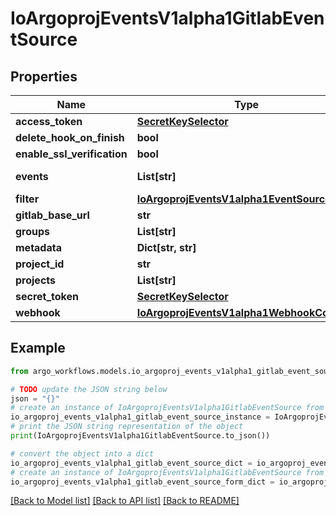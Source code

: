 # IoArgoprojEventsV1alpha1GitlabEventSource


## Properties

Name | Type | Description | Notes
------------ | ------------- | ------------- | -------------
**access_token** | [**SecretKeySelector**](SecretKeySelector.md) |  | [optional] 
**delete_hook_on_finish** | **bool** |  | [optional] 
**enable_ssl_verification** | **bool** |  | [optional] 
**events** | **List[str]** | Events are gitlab event to listen to. Refer https://github.com/xanzy/go-gitlab/blob/bf34eca5d13a9f4c3f501d8a97b8ac226d55e4d9/projects.go#L794. | [optional] 
**filter** | [**IoArgoprojEventsV1alpha1EventSourceFilter**](IoArgoprojEventsV1alpha1EventSourceFilter.md) |  | [optional] 
**gitlab_base_url** | **str** |  | [optional] 
**groups** | **List[str]** |  | [optional] 
**metadata** | **Dict[str, str]** |  | [optional] 
**project_id** | **str** |  | [optional] 
**projects** | **List[str]** |  | [optional] 
**secret_token** | [**SecretKeySelector**](SecretKeySelector.md) |  | [optional] 
**webhook** | [**IoArgoprojEventsV1alpha1WebhookContext**](IoArgoprojEventsV1alpha1WebhookContext.md) |  | [optional] 

## Example

```python
from argo_workflows.models.io_argoproj_events_v1alpha1_gitlab_event_source import IoArgoprojEventsV1alpha1GitlabEventSource

# TODO update the JSON string below
json = "{}"
# create an instance of IoArgoprojEventsV1alpha1GitlabEventSource from a JSON string
io_argoproj_events_v1alpha1_gitlab_event_source_instance = IoArgoprojEventsV1alpha1GitlabEventSource.from_json(json)
# print the JSON string representation of the object
print(IoArgoprojEventsV1alpha1GitlabEventSource.to_json())

# convert the object into a dict
io_argoproj_events_v1alpha1_gitlab_event_source_dict = io_argoproj_events_v1alpha1_gitlab_event_source_instance.to_dict()
# create an instance of IoArgoprojEventsV1alpha1GitlabEventSource from a dict
io_argoproj_events_v1alpha1_gitlab_event_source_form_dict = io_argoproj_events_v1alpha1_gitlab_event_source.from_dict(io_argoproj_events_v1alpha1_gitlab_event_source_dict)
```
[[Back to Model list]](../README.md#documentation-for-models) [[Back to API list]](../README.md#documentation-for-api-endpoints) [[Back to README]](../README.md)


